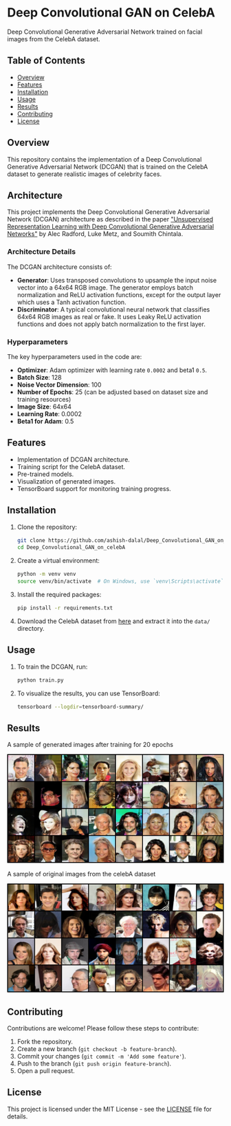 # Deep Convolutional GAN on CelebA

Deep Convolutional Generative Adversarial Network trained on facial images from the CelebA dataset.

## Table of Contents

- [Overview](#overview)
- [Features](#features)
- [Installation](#installation)
- [Usage](#usage)
- [Results](#results)
- [Contributing](#contributing)
- [License](#license)

## Overview

This repository contains the implementation of a Deep Convolutional Generative Adversarial Network (DCGAN) that is trained on the CelebA dataset to generate realistic images of celebrity faces.

## Architecture

This project implements the Deep Convolutional Generative Adversarial Network (DCGAN) architecture as described in the paper ["Unsupervised Representation Learning with Deep Convolutional Generative Adversarial Networks"](https://arxiv.org/abs/1511.06434) by Alec Radford, Luke Metz, and Soumith Chintala.

### Architecture Details

The DCGAN architecture consists of:

- **Generator**: Uses transposed convolutions to upsample the input noise vector into a 64x64 RGB image. The generator employs batch normalization and ReLU activation functions, except for the output layer which uses a Tanh activation function.
- **Discriminator**: A typical convolutional neural network that classifies 64x64 RGB images as real or fake. It uses Leaky ReLU activation functions and does not apply batch normalization to the first layer.

### Hyperparameters

The key hyperparameters used in the code are:

- **Optimizer**: Adam optimizer with learning rate `0.0002` and beta1 `0.5`.
- **Batch Size**: 128
- **Noise Vector Dimension**: 100
- **Number of Epochs**: 25 (can be adjusted based on dataset size and training resources)
- **Image Size**: 64x64
- **Learning Rate**: 0.0002
- **Beta1 for Adam**: 0.5


## Features

- Implementation of DCGAN architecture.
- Training script for the CelebA dataset.
- Pre-trained models.
- Visualization of generated images.
- TensorBoard support for monitoring training progress.

## Installation

1. Clone the repository:
    ```bash
    git clone https://github.com/ashish-dalal/Deep_Convolutional_GAN_on_celebA.git
    cd Deep_Convolutional_GAN_on_celebA
    ```

2. Create a virtual environment:
    ```bash
    python -m venv venv
    source venv/bin/activate  # On Windows, use `venv\Scripts\activate`
    ```

3. Install the required packages:
    ```bash
    pip install -r requirements.txt
    ```

4. Download the CelebA dataset from [here](http://mmlab.ie.cuhk.edu.hk/projects/CelebA.html) and extract it into the `data/` directory.

## Usage

1. To train the DCGAN, run:
    ```bash
    python train.py
    ```

2. To visualize the results, you can use TensorBoard:
    ```bash
    tensorboard --logdir=tensorboard-summary/
    ```

## Results

A sample of generated images after training for 20 epochs

![Generated Image](results/image.png)


A sample of original images from the celebA dataset

![Generated Image](results/image_real_example.png)


## Contributing

Contributions are welcome! Please follow these steps to contribute:

1. Fork the repository.
2. Create a new branch (`git checkout -b feature-branch`).
3. Commit your changes (`git commit -m 'Add some feature'`).
4. Push to the branch (`git push origin feature-branch`).
5. Open a pull request.

## License

This project is licensed under the MIT License - see the [LICENSE](LICENSE) file for details.
